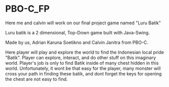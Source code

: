 # PBO-C_FP
Here me and calvin will work on our final project game named "Luru Batik"

Luru batik is a 2 dimensional, Top-Down game built with Java-Swing. 

Made by us, Adrian Karuna Soetikno and Calvin Janitra from PBO-C.

Here player will play and explore the world to find the Indonesian local pride "Batik". Player can explore, interact, and do other stuff on this imaginary world. Player's job is only to find Batik inside of many chest hidden in this world. Unfortunately, it wont be that easy for the player, many monster will cross your path in finding these batik, and dont forget the keys for opening the chest are not easy to find. 